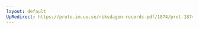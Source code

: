 ```yaml
---
layout: default
UpRedirect: https://pruto.im.uu.se/riksdagen-records-pdf/1874/prot-1874--fk--516/prot-1874--fk--516_006.pdf
---
```

